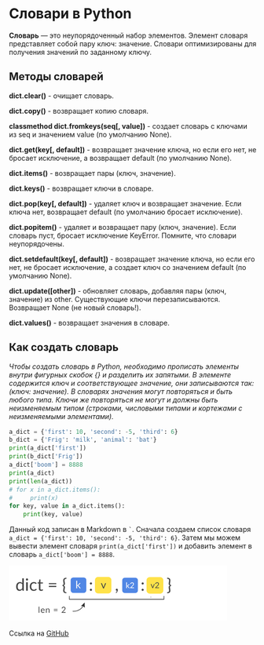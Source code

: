 # Словари в Python

**Словарь** — это неупорядоченный набор элементов. Элемент словаря представляет собой пару ключ: значение. Словари оптимизированы для получения значений по заданному ключу.

## Методы словарей

**dict.clear()** - очищает словарь.

**dict.copy()** - возвращает копию словаря.

**classmethod dict.fromkeys(seq[, value])** - создает словарь с ключами из seq и значением value (по умолчанию None).

**dict.get(key[, default])** - возвращает значение ключа, но если его нет, не бросает исключение, а возвращает default (по умолчанию None).

**dict.items()** - возвращает пары (ключ, значение).

**dict.keys()** - возвращает ключи в словаре.

**dict.pop(key[, default])** - удаляет ключ и возвращает значение. Если ключа нет, возвращает default (по умолчанию бросает исключение).

**dict.popitem()** - удаляет и возвращает пару (ключ, значение). Если словарь пуст, бросает исключение KeyError. Помните, что словари неупорядочены.

**dict.setdefault(key[, default])** - возвращает значение ключа, но если его нет, не бросает исключение, а создает ключ со значением default (по умолчанию None).

**dict.update([other])** - обновляет словарь, добавляя пары (ключ, значение) из other. Существующие ключи перезаписываются. Возвращает None (не новый словарь!).

**dict.values()** - возвращает значения в словаре.

## Как создать словарь

*Чтобы создать словарь в Python, необходимо прописать элементы внутри фигурных скобок {} и разделить их запятыми.
В элементе содержится ключ и соответствующее значение, они записываются так: (ключ: значение).
В словарях значения могут повторяться и быть любого типа. Ключи же повторяться не могут и должны быть неизменяемым типом (строками, числовыми типами и кортежами с неизменяемыми элементами).*

```Python
a_dict = {'first': 10, 'second': -5, 'third': 6}
b_dict = {'Frig': 'milk', 'animal': 'bat'}
print(a_dict['first'])
print(b_dict['Frig'])
a_dict['boom'] = 8888
print(a_dict)
print(len(a_dict))
# for x in a_dict.items():
#     print(x)
for key, value in a_dict.items():
    print(key, value)
```
Данный код записан в Markdown в `` ` ``.
Сначала создаем список словаря ``` a_dict = {'first': 10, 'second': -5, 'third': 6} ```.  Затем мы можем вывести элемент словаря ``` print(a_dict['first']) ``` и добавить элемент в словарь ``` a_dict['boom'] = 8888 ```.

![Описание](dict.png)

Ссылка на [GitHub](https://github.com)